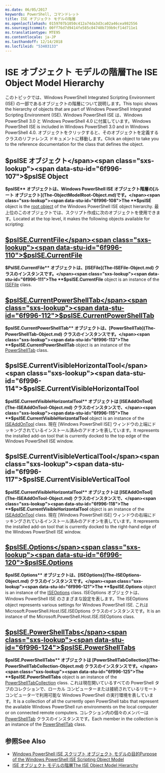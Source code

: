```yaml
---
ms.date: 06/05/2017
keywords: PowerShell, コマンドレット
title: ISE オブジェクト モデルの階層
ms.openlocfilehash: 0159707b1050c412a74da3d3ca02a46cea982556
ms.sourcegitcommit: 00ff76d7d9414fe585c04740b739b9cf14d711e1
ms.translationtype: MTE95
ms.contentlocale: ja-JP
ms.lasthandoff: 12/14/2018
ms.locfileid: "53403133"
---
```

# <a name="the-ise-object-model-hierarchy"></a><span data-ttu-id="6f996-103">ISE オブジェクト モデルの階層</span><span class="sxs-lookup"><span data-stu-id="6f996-103">The ISE Object Model Hierarchy</span></span>

<span data-ttu-id="6f996-104">このトピックでは、Windows PowerShell Integrated Scripting Environment (ISE) の一部であるオブジェクトの階層について説明します。</span><span class="sxs-lookup"><span data-stu-id="6f996-104">This topic shows the hierarchy of objects that are part of Windows PowerShell Integrated Scripting Environment (ISE).</span></span>
<span data-ttu-id="6f996-105">Windows PowerShell ISE は、Windows PowerShell 3.0 と Windows PowerShell 4.0 に付属しています。</span><span class="sxs-lookup"><span data-stu-id="6f996-105">Windows PowerShell ISE is included in Windows PowerShell 3.0 and in Windows PowerShell 4.0.</span></span>
<span data-ttu-id="6f996-106">オブジェクトをクリックすると、そのオブジェクトを定義するクラスのリファレンス ドキュメントに移動します。</span><span class="sxs-lookup"><span data-stu-id="6f996-106">Click an object to take you to the reference documentation for the class that defines the object.</span></span>

## <a name="psise-object"></a><span data-ttu-id="6f996-107">$psISE オブジェクト</span><span class="sxs-lookup"><span data-stu-id="6f996-107">$psISE Object</span></span>

<span data-ttu-id="6f996-108">**$psISE** オブジェクトは、Windows PowerShell ISE オブジェクト階層の[ルート オブジェクト](The-ObjectModelRoot-Object.md)です。</span><span class="sxs-lookup"><span data-stu-id="6f996-108">The **$psISE** object is the [root object](The-ObjectModelRoot-Object.md) of the Windows PowerShell ISE object hierarchy.</span></span>
<span data-ttu-id="6f996-109">最上位のこのオブジェクトでは、スクリプト作成に次のオブジェクトを使用できます。</span><span class="sxs-lookup"><span data-stu-id="6f996-109">Located at the top level, it makes the following objects available for scripting:</span></span>

## <a name="psisecurrentfilethe-isefile-objectmd"></a>[<span data-ttu-id="6f996-110">$psISE.CurrentFile</span><span class="sxs-lookup"><span data-stu-id="6f996-110">$psISE.CurrentFile</span></span>](The-ISEFile-Object.md)

<span data-ttu-id="6f996-111">**$PsISE.CurrentFile** オブジェクトは、[ISEFile](The-ISEFile-Object.md) クラスのインスタンスです。</span><span class="sxs-lookup"><span data-stu-id="6f996-111">The **$psISE.CurrentFile** object is an instance of the [ISEFile](The-ISEFile-Object.md) class.</span></span>

## <a name="psisecurrentpowershelltabthe-powershelltab-objectmd"></a>[<span data-ttu-id="6f996-112">$psISE.CurrentPowerShellTab</span><span class="sxs-lookup"><span data-stu-id="6f996-112">$psISE.CurrentPowerShellTab</span></span>](The-PowerShellTab-Object.md)

<span data-ttu-id="6f996-113">**$psISE.CurrentPowerShellTab** オブジェクトは、[PowerShellTab](The-PowerShellTab-Object.md) クラスのインスタンスです。</span><span class="sxs-lookup"><span data-stu-id="6f996-113">The **$psISE.CurrentPowerShellTab** object is an instance of the [PowerShellTab](The-PowerShellTab-Object.md) class.</span></span>

## <a name="psisecurrentvisiblehorizontaltool"></a><span data-ttu-id="6f996-114">$psISE.CurrentVisibleHorizontalTool</span><span class="sxs-lookup"><span data-stu-id="6f996-114">$psISE.CurrentVisibleHorizontalTool</span></span>

<span data-ttu-id="6f996-115">**$psISE.CurrentVisibleHorizontalTool** オブジェクトは [ISEAddOnTool](The-ISEAddOnTool-Object.md) クラスのインスタンスで、</span><span class="sxs-lookup"><span data-stu-id="6f996-115">The **$psISE.CurrentVisibleHorizontalTool** object is an instance of the [ISEAddOnTool](The-ISEAddOnTool-Object.md) class.</span></span>
<span data-ttu-id="6f996-116">現在 [Windows PowerShell ISE] ウィンドウの上端にドッキングされているインストール済みのアドオンを表しています。</span><span class="sxs-lookup"><span data-stu-id="6f996-116">It represents the installed add-on tool that is currently docked to the top edge of the Windows PowerShell ISE window.</span></span>

## <a name="psisecurrentvisibleverticaltool"></a><span data-ttu-id="6f996-117">$psISE.CurrentVisibleVerticalTool</span><span class="sxs-lookup"><span data-stu-id="6f996-117">$psISE.CurrentVisibleVerticalTool</span></span>

<span data-ttu-id="6f996-118">**$psISE.CurrentVisibleHorizontalTool** オブジェクトは [ISEAddOnTool](The-ISEAddOnTool-Object.md) クラスのインスタンスで、</span><span class="sxs-lookup"><span data-stu-id="6f996-118">The **$psISE.CurrentVisibleHorizontalTool** object is an instance of the [ISEAddOnTool](The-ISEAddOnTool-Object.md) class.</span></span>
<span data-ttu-id="6f996-119">現在 [Windows PowerShell ISE] ウィンドウの右端にドッキングされているインストール済みのアドオンを表しています。</span><span class="sxs-lookup"><span data-stu-id="6f996-119">It represents the installed add-on tool that is currently docked to the right-hand edge of the Windows PowerShell ISE window.</span></span>

## <a name="psiseoptionsthe-iseoptions-objectmd"></a>[<span data-ttu-id="6f996-120">$psISE.Options</span><span class="sxs-lookup"><span data-stu-id="6f996-120">$psISE.Options</span></span>](The-ISEOptions-Object.md)

<span data-ttu-id="6f996-121">**$psISE.Options** オブジェクトは、[ISEOptions](The-ISEOptions-Object.md) クラスのインスタンスです。</span><span class="sxs-lookup"><span data-stu-id="6f996-121">The **$psISE.Options** object is an instance of the [ISEOptions](The-ISEOptions-Object.md) class.</span></span>
<span data-ttu-id="6f996-122">ISEOptions オブジェクトは、Windows PowerShell ISE のさまざまな設定を表します。</span><span class="sxs-lookup"><span data-stu-id="6f996-122">The ISEOptions object represents various settings for Windows PowerShell ISE.</span></span>
<span data-ttu-id="6f996-123">これは Microsoft.PowerShell.Host.ISE.ISEOptions クラスのインスタンスです。</span><span class="sxs-lookup"><span data-stu-id="6f996-123">It is an instance of the Microsoft.PowerShell.Host.ISE.ISEOptions class.</span></span>

## <a name="psisepowershelltabsthe-powershelltabcollection-objectmd"></a>[<span data-ttu-id="6f996-124">$psISE.PowerShellTabs</span><span class="sxs-lookup"><span data-stu-id="6f996-124">$psISE.PowerShellTabs</span></span>](The-PowerShellTabCollection-Object.md)

<span data-ttu-id="6f996-125">**$psISE.PowerShellTabs** オブジェクトは [PowerShellTabCollection](The-PowerShellTabCollection-Object.md) クラスのインスタンスです。</span><span class="sxs-lookup"><span data-stu-id="6f996-125">The **$psISE.PowerShellTabs** object is an instance of the [PowerShellTabCollection](The-PowerShellTabCollection-Object.md) class.</span></span>
<span data-ttu-id="6f996-126">これは現在開いているすべての PowerShell タブのコレクションで、ローカル コンピューターまたは接続されているリモート コンピューターで利用可能な Windows PowerShell の実行環境を表しています。</span><span class="sxs-lookup"><span data-stu-id="6f996-126">It is a collection of all the currently open PowerShell tabs that represent the available Windows PowerShell run environments on the local computer or on connected remote computers.</span></span>
<span data-ttu-id="6f996-127">コレクション内の個々のメンバーは [PowerShellTab](The-PowerShellTab-Object.md) クラスのインスタンスです。</span><span class="sxs-lookup"><span data-stu-id="6f996-127">Each member in the collection is an instance of the [PowerShellTab](The-PowerShellTab-Object.md) class.</span></span>

## <a name="see-also"></a><span data-ttu-id="6f996-128">参照</span><span class="sxs-lookup"><span data-stu-id="6f996-128">See Also</span></span>

- [<span data-ttu-id="6f996-129">Windows PowerShell ISE スクリプト オブジェクト モデルの目的</span><span class="sxs-lookup"><span data-stu-id="6f996-129">Purpose of the Windows PowerShell ISE Scripting Object Model</span></span>](Purpose-of-the-Windows-PowerShell-ISE-Scripting-Object-Model.md)
- [<span data-ttu-id="6f996-130">ISE オブジェクト モデルの階層</span><span class="sxs-lookup"><span data-stu-id="6f996-130">The ISE Object Model Hierarchy</span></span>](The-ISE-Object-Model-Hierarchy.md)